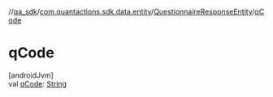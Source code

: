//[qa_sdk](../../../index.md)/[com.quantactions.sdk.data.entity](../index.md)/[QuestionnaireResponseEntity](index.md)/[qCode](q-code.md)

# qCode

[androidJvm]\
val [qCode](q-code.md): [String](https://kotlinlang.org/api/latest/jvm/stdlib/kotlin/-string/index.html)
